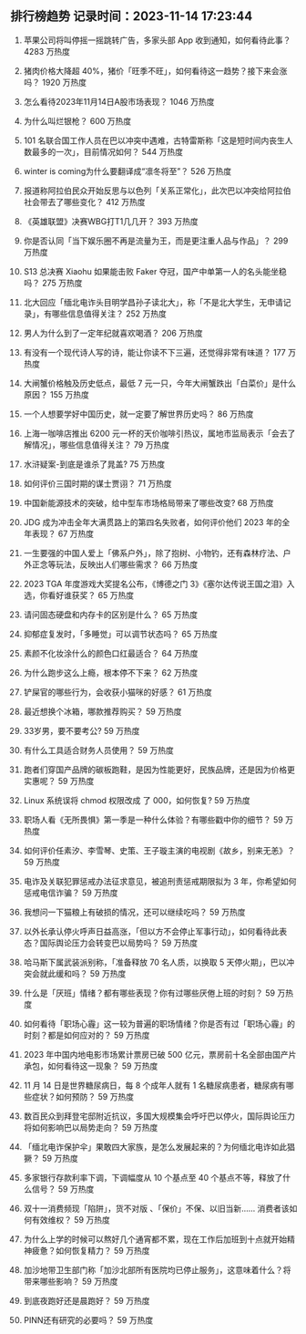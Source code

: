 
## 排行榜趋势 记录时间：2023-11-14 17:23:44
  
  1. 苹果公司将叫停摇一摇跳转广告，多家头部 App 收到通知，如何看待此事？ 4283 万热度
    
  2. 猪肉价格大降超 40%，猪价「旺季不旺」，如何看待这一趋势？接下来会涨吗？ 1920 万热度
    
  3. 怎么看待2023年11月14日A股市场表现？ 1046 万热度
    
  4. 为什么叫烂银枪？ 600 万热度
    
  5. 101 名联合国工作人员在巴以冲突中遇难，古特雷斯称「这是短时间内丧生人数最多的一次」，目前情况如何？ 544 万热度
    
  6. winter is coming为什么要翻译成“凛冬将至”？ 526 万热度
    
  7. 报道称阿拉伯民众开始反思与以色列「关系正常化」，此次巴以冲突给阿拉伯社会带去了哪些变化？ 412 万热度
    
  8. 《英雄联盟》决赛WBG打T1几几开？ 393 万热度
    
  9. 你是否认同「当下娱乐圈不再是流量为王，而是更注重人品与作品」？ 299 万热度
    
  10. S13 总决赛 Xiaohu 如果能击败 Faker 夺冠，国产中单第一人的名头能坐稳吗？ 275 万热度
    
  11. 北大回应「缅北电诈头目明学昌孙子读北大」，称「不是北大学生，无申请记录」，有哪些信息值得关注？ 252 万热度
    
  12. 男人为什么到了一定年纪就喜欢喝酒？ 206 万热度
    
  13. 有没有一个现代诗人写的诗，能让你读不下三遍，还觉得非常有味道？ 177 万热度
    
  14. 大闸蟹价格触及历史低点，最低 7 元一只，今年大闸蟹跌出「白菜价」是什么原因？ 155 万热度
    
  15. 一个人想要学好中国历史，就一定要了解世界历史吗？ 86 万热度
    
  16. 上海一咖啡店推出 6200 元一杯的天价咖啡引热议，属地市监局表示「会去了解情况」，哪些信息值得关注？ 79 万热度
    
  17. 水浒疑案-到底是谁杀了晁盖? 75 万热度
    
  18. 如何评价三国时期的谋士贾诩？ 71 万热度
    
  19. 中国新能源技术的突破，给中型车市场格局带来了哪些改变? 68 万热度
    
  20. JDG 成为冲击全年大满贯路上的第四名失败者，如何评价他们 2023 年的全年表现？ 67 万热度
    
  21. 一生要强的中国人爱上「佛系户外」，除了抱树、小物钓，还有森林疗法、户外正念等玩法，反映出人们哪些需求？ 66 万热度
    
  22. 2023 TGA 年度游戏大奖提名公布，《博德之门 3》《塞尔达传说王国之泪》入选，你看好谁获奖？ 65 万热度
    
  23. 请问固态硬盘和内存卡的区别是什么？ 65 万热度
    
  24. 抑郁症复发时，「多睡觉」可以调节状态吗？ 65 万热度
    
  25. 素颜不化妆涂什么的颜色口红最适合？ 64 万热度
    
  26. 为什么跑步这么上瘾，根本停不下来？ 62 万热度
    
  27. 铲屎官的哪些行为，会收获小猫咪的好感？ 61 万热度
    
  28. 最近想换个冰箱，哪款推荐购买？ 59 万热度
    
  29. 33岁男，要不要考公? 59 万热度
    
  30. 有什么工具适合财务人员使用？ 59 万热度
    
  31. 跑者们穿国产品牌的碳板跑鞋，是因为性能更好，民族品牌，还是因为价格更实惠呢？ 59 万热度
    
  32. Linux 系统误将 chmod 权限改成 了 000，如何恢复? 59 万热度
    
  33. 职场人看《无所畏惧》第一季是一种什么体验？有哪些戳中你的细节？ 59 万热度
    
  34. 如何评价任素汐、李雪琴、史策、王子璇主演的电视剧《故乡，别来无恙》？ 59 万热度
    
  35. 电诈及关联犯罪惩戒办法征求意见，被追刑责惩戒期限拟为 3 年，你希望如何惩戒电信诈骗？ 59 万热度
    
  36. 我想问一下猫粮上有破损的情况，还可以继续吃吗？ 59 万热度
    
  37. 以外长承认停火呼声日益高涨，「但以方不会停止军事行动」，如何看待此表态？国际舆论压力会转变巴以局势吗？ 59 万热度
    
  38. 哈马斯下属武装派别称，「准备释放 70 名人质，以换取 5 天停火期」，巴以冲突会就此缓和吗？ 59 万热度
    
  39. 什么是「厌班」情绪？都有哪些表现？你有过哪些厌倦上班的时刻？ 59 万热度
    
  40. 如何看待「职场心霾」这一较为普遍的职场情绪？你是否有过「职场心霾」的时刻？都是如何应对的？ 59 万热度
    
  41. 2023 年中国内地电影市场累计票房已破 500 亿元，票房前十名全部由国产片承包，如何看待这一现象？ 59 万热度
    
  42. 11 月 14 日是世界糖尿病日，每 8 个成年人就有 1 名糖尿病患者，糖尿病有哪些症状？如何预防？ 59 万热度
    
  43. 数百民众到拜登宅邸附近抗议，多国大规模集会呼吁巴以停火，国际舆论压力将如何影响巴以局势走向？ 59 万热度
    
  44. 「缅北电诈保护伞」果敢四大家族，是怎么发展起来的？为何缅北电诈如此猖獗？ 59 万热度
    
  45. 多家银行存款利率下调，下调幅度从 10 个基点至 40 个基点不等，释放了什么信号？ 59 万热度
    
  46. 双十一消费频现「陷阱」，货不对版 、「保价」不保、以旧当新…… 消费者该如何有效维权？ 59 万热度
    
  47. 为什么上学的时候可以熬好几个通宵都不累，现在工作后加班到十点就开始精神疲惫？如何恢复精力？ 59 万热度
    
  48. 加沙地带卫生部门称「加沙北部所有医院均已停止服务」，这意味着什么？将带来哪些影响？ 59 万热度
    
  49. 到底夜跑好还是晨跑好？ 59 万热度
    
  50. PINN还有研究的必要吗？ 59 万热度
    